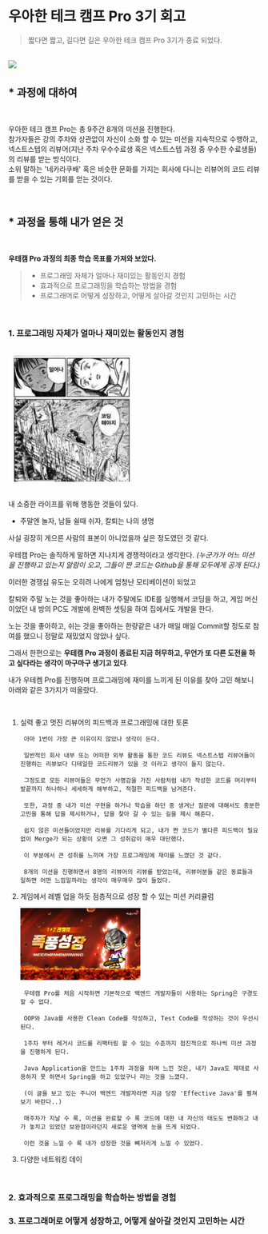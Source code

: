 # 우아한 테크 캠프 Pro 3기 회고

> 짧다면 짧고, 길다면 길은 우아한 테크 캠프 Pro 3기가 종료 되었다.

<br/>
<img src="https://2runzzal.com/media/RTV1aHQ2ZGt3RUcybExYeHBieVZaUT09/zzal.jpg" width=50%>

<br/>

## * 과정에 대하여
<br/>

우아한 테크 캠프 Pro는 총 9주간 8개의 미션을 진행한다. <br/>
참가자들은 강의 주차와 상관없이 자신이 소화 할 수 있는 미션을 지속적으로 수행하고, <br/>
넥스트스텝의 리뷰어(지난 주차 우수수료생 혹은 넥스트스텝 과정 중 우수한 수료생들)의 리뷰를 받는 방식이다. <br/>
소위 말하는 '네카라쿠배' 혹은 비슷한 문화를 가지는 회사에 다니는 리뷰어의 코드 리뷰를 받을 수 있는 기회를 얻는 것이다. <br/>

<br/>

## * 과정을 통해 내가 얻은 것 
<br/>

**우테캠 Pro 과정의 최종 학습 목표를 가져와 보았다.**

>- 프로그래밍 자체가 얼마나 재미있는 활동인지 경험
>- 효과적으로 프로그래밍을 학습하는 방법을 경험
>- 프로그래머로 어떻게 성장하고, 어떻게 살아갈 것인지 고민하는 시간

<br/>

### 1. 프로그래밍 자체가 얼마나 재미있는 활동인지 경험
<br/>
<img src="./assets/wakeup.jpeg" width=50%>
<br/>
<br/>

내 소중한 라이프를 위해 행동한 것들이 있다.

- 주말엔 놀자, 남들 쉴때 쉬자, 칼퇴는 나의 생명
  
사실 굉장히 게으른 사람의 표본이 아니었을까 싶은 정도였던 것 같다.

우테캠 Pro는 솔직하게 말하면 지나치게 경쟁적이라고 생각한다.
*(누군가가 어느 미션을 진행하고 있는지 알람이 오고, 그들이 짠 코드는 Github을 통해 모두에게 공개 된다.)*

이러한 경쟁심 유도는 오히려 나에게 엄청난 모티베이션이 되었고

칼퇴와 주말 노는 것을 좋아하는 내가 주말에도 IDE를 실행해서 코딩을 하고, 게임 머신이었던 내 방의 PC도 개발에 완벽한 셋팅을 하여 집에서도 개발을 한다.

노는 것을 좋아하고, 쉬는 것을 좋아하는 한량같은 내가 매일 매일 Commit할 정도로 참여를 했으니 정말로 재밌었지 않았나 싶다.

그래서 한편으로는 **우테캠 Pro 과정이 종료된 지금 허무하고, 무언가 또 다른 도전을 하고 싶다라는 생각이 마구마구 생기고 있다**.

내가 우테켐 Pro를 진행하며 프로그래밍에 재미를 느끼게 된 이유를 찾아 고민 해보니 아래와 같은 3가지가 떠올랐다.

<br/>

1. 실력 좋고 멋진 리뷰어의 피드백과 프로그래밍에 대한 토론

        아마 1번이 가장 큰 이유이지 않았나 생각이 든다.

        일반적인 회사 내부 또는 어떠한 외부 활동을 통한 코드 리뷰도 넥스트스텝 리뷰어들이 진행하는 리뷰보다 디테일한 코드리뷰가 있을 것 이라고 생각이 들지 않는다.

        그정도로 모든 리뷰어들은 무언가 사명감을 가진 사람처럼 내가 작성한 코드를 머리부터 발끝까지 하나하나 세세하게 해부하고, 적절한 피드백을 남겨준다.

        또한, 과정 중 내가 미션 구현을 하거나 학습을 하던 중 생겨난 질문에 대해서도 충분한 고민을 통해 답을 제시하거나, 답을 찾아 갈 수 있는 길을 제시 해준다.

        쉽지 않은 미션들이었지만 리뷰를 기다리게 되고, 내가 짠 코드가 별다른 피드백이 필요 없이 Merge가 되는 상황이 오면 그 성취감이 매우 대단했다.

        이 부분에서 큰 성취를 느끼며 가장 프로그래밍에 재미를 느꼈던 것 같다.

        8개의 미션을 진행하면서 8명의 리뷰어의 리뷰를 받았는데, 리뷰어분들 같은 동료들과 일하면 어떤 느낌일까라는 생각이 매우매우 많이 들었다.

2. 게임에서 레벨 업을 하듯 점층적으로 성장 할 수 있는 미션 커리큘럼

    <img src="./assets/levelup.jpeg" width="50%">

        우테캠 Pro를 처음 시작하면 기본적으로 백엔드 개발자들이 사용하는 Spring은 구경도 할 수 없다.

        OOP와 Java를 사용한 Clean Code를 작성하고, Test Code를 작성하는 것이 우선시 된다.

        1주차 부터 레거시 코드를 리팩터링 할 수 있는 수준까지 점진적으로 하나씩 미션 과정을 진행하게 된다.

        Java Application을 만드는 1주차 과정을 하며 느낀 것은, 내가 Java도 제대로 사용하지 못 하면서 Spring을 하고 있었구나 라는 것을 느꼈다.

        (이 글을 보고 있는 주니어 백엔드 개발자라면 지금 당장 'Effective Java'를 펼쳐 보기 바란다..)

        매주차가 지날 수 록, 미션을 완료할 수 록 코드에 대한 내 자신의 태도도 변화하고 내가 놓치고 있었던 보완점이라던지 새로운 영역에 눈을 뜨게 되었다.

        이런 것을 느낄 수 록 내가 성장한 것을 뼈저리게 느낄 수 있었다.

3. 다양한 네트워킹 데이

        


<br/>

### 2. 효과적으로 프로그래밍을 학습하는 방법을 경험

### 3. 프로그래머로 어떻게 성장하고, 어떻게 살아갈 것인지 고민하는 시간